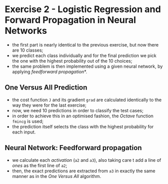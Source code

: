 # Exercise 2 - Logistic Regression and Forward Propagation in Neural Networks
- the first part is nearly identical to the previous exercise, but now there are 10 classes;
- we predict each class individually and for the final prediction we pick the one with
the highest probability out of the 10 choices;
- the same problem is then implemented using a given neural network, by applying *feedforward
propagation**.

## One Versus All Prediction
- the cost function `J` and its gradient `grad` are calculated identically to the way they
were for the last exercise;
- now, we need 10 predictions in order to classify the test cases;
- in order to achieve this in an optimised fashion, the *Octave* function `fmincg` is used;
- the prediction itself selects the class with the highest probability for each input.

## Neural Network: Feedforward propagation
- we calculate each *activation* (`a2` and `a3`), also taking care t add a line of *ones*
as the first line of `a2`;
- then, the exact predictions are extracted from `a3` in exactly the same manner as in
the *One Versus All* algorithm.
